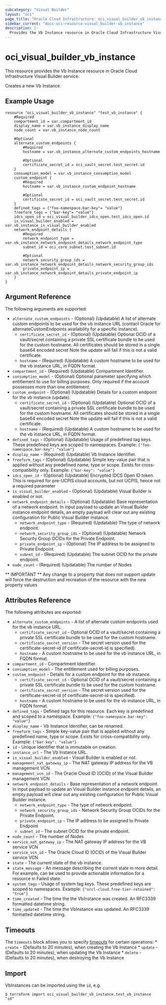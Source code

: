 ```yaml
---
subcategory: "Visual Builder"
layout: "oci"
page_title: "Oracle Cloud Infrastructure: oci_visual_builder_vb_instance"
sidebar_current: "docs-oci-resource-visual_builder-vb_instance"
description: |-
  Provides the Vb Instance resource in Oracle Cloud Infrastructure Visual Builder service
---
```


# oci_visual_builder_vb_instance
This resource provides the Vb Instance resource in Oracle Cloud Infrastructure Visual Builder service.

Creates a new Vb Instance.


## Example Usage

```hcl
resource "oci_visual_builder_vb_instance" "test_vb_instance" {
	#Required
	compartment_id = var.compartment_id
	display_name = var.vb_instance_display_name
	node_count = var.vb_instance_node_count

	#Optional
	alternate_custom_endpoints {
		#Required
		hostname = var.vb_instance_alternate_custom_endpoints_hostname

		#Optional
		certificate_secret_id = oci_vault_secret.test_secret.id
	}
	consumption_model = var.vb_instance_consumption_model
	custom_endpoint {
		#Required
		hostname = var.vb_instance_custom_endpoint_hostname

		#Optional
		certificate_secret_id = oci_vault_secret.test_secret.id
	}
	defined_tags = {"foo-namespace.bar-key"= "value"}
	freeform_tags = {"bar-key"= "value"}
	idcs_open_id = oci_visual_builder_idcs_open.test_idcs_open.id
	is_visual_builder_enabled = var.vb_instance_is_visual_builder_enabled
	network_endpoint_details {
		#Required
		network_endpoint_type = var.vb_instance_network_endpoint_details_network_endpoint_type
		subnet_id = oci_core_subnet.test_subnet.id

		#Optional
		network_security_group_ids = var.vb_instance_network_endpoint_details_network_security_group_ids
		private_endpoint_ip = var.vb_instance_network_endpoint_details_private_endpoint_ip
	}
}
```

## Argument Reference

The following arguments are supported:

* `alternate_custom_endpoints` - (Optional) (Updatable) A list of alternate custom endpoints to be used for the vb instance URL (contact Oracle for alternateCustomEndpoints availability for a specific instance). 
	* `certificate_secret_id` - (Optional) (Updatable) Optional OCID of a vault/secret containing a private SSL certificate bundle to be used for the custom hostname. All certificates should be stored in a single base64 encoded secret Note the update will fail if this is not a valid certificate. 
	* `hostname` - (Required) (Updatable) A custom hostname to be used for the vb instance URL, in FQDN format.
* `compartment_id` - (Required) (Updatable) Compartment Identifier.
* `consumption_model` - (Optional) Optional parameter specifying which entitlement to use for billing purposes. Only required if the account possesses more than one entitlement.
* `custom_endpoint` - (Optional) (Updatable) Details for a custom endpoint for the vb instance (update).
	* `certificate_secret_id` - (Optional) (Updatable) Optional OCID of a vault/secret containing a private SSL certificate bundle to be used for the custom hostname. All certificates should be stored in a single base64 encoded secret Note the update will fail if this is not a valid certificate. 
	* `hostname` - (Required) (Updatable) A custom hostname to be used for the vb instance URL, in FQDN format.
* `defined_tags` - (Optional) (Updatable) Usage of predefined tag keys. These predefined keys are scoped to namespaces. Example: `{"foo-namespace.bar-key": "value"}` 
* `display_name` - (Required) (Updatable) Vb Instance Identifier.
* `freeform_tags` - (Optional) (Updatable) Simple key-value pair that is applied without any predefined name, type or scope. Exists for cross-compatibility only. Example: `{"bar-key": "value"}` 
* `idcs_open_id` - (Optional) (Updatable) Encrypted IDCS Open ID token. This is required for pre-UCPIS cloud accounts, but not UCPIS, hence not a required parameter
* `is_visual_builder_enabled` - (Optional) (Updatable) Visual Builder is enabled or not.
* `network_endpoint_details` - (Optional) (Updatable) Base representation of a network endpoint. In input payload to update an Visual Builder instance endpoint details, an empty payload will clear out any existing configuration for Public Visual Builder instance. 
	* `network_endpoint_type` - (Required) (Updatable) The type of network endpoint. 
	* `network_security_group_ids` - (Optional) (Updatable) Network Security Group OCIDs for the Private Endpoint. 
	* `private_endpoint_ip` - (Optional) The IP address to be assigned to Private Endpoint
	* `subnet_id` - (Required) (Updatable) The subnet OCID for the private endpoint. 
* `node_count` - (Required) (Updatable) The number of Nodes


** IMPORTANT **
Any change to a property that does not support update will force the destruction and recreation of the resource with the new property values

## Attributes Reference

The following attributes are exported:

* `alternate_custom_endpoints` - A list of alternate custom endpoints used for the vb instance URL. 
	* `certificate_secret_id` - Optional OCID of a vault/secret containing a private SSL certificate bundle to be used for the custom hostname. 
	* `certificate_secret_version` - The secret version used for the certificate-secret-id (if certificate-secret-id is specified). 
	* `hostname` - A custom hostname to be used for the vb instance URL, in FQDN format.
* `compartment_id` - Compartment Identifier.
* `consumption_model` - The entitlement used for billing purposes.
* `custom_endpoint` - Details for a custom endpoint for the vb instance.
	* `certificate_secret_id` - Optional OCID of a vault/secret containing a private SSL certificate bundle to be used for the custom hostname. 
	* `certificate_secret_version` - The secret version used for the certificate-secret-id (if certificate-secret-id is specified). 
	* `hostname` - A custom hostname to be used for the vb instance URL, in FQDN format.
* `defined_tags` - Defined tags for this resource. Each key is predefined and scoped to a namespace. Example: `{"foo-namespace.bar-key": "value"}` 
* `display_name` - Vb Instance Identifier, can be renamed.
* `freeform_tags` - Simple key-value pair that is applied without any predefined name, type or scope. Exists for cross-compatibility only. Example: `{"bar-key": "value"}` 
* `id` - Unique identifier that is immutable on creation.
* `instance_url` - The Vb Instance URL.
* `is_visual_builder_enabled` - Visual Builder is enabled or not.
* `management_nat_gateway_ip` - The NAT gateway IP address for the VB management VCN
* `management_vcn_id` - The Oracle Cloud ID (OCID) of the Visual Builder management VCN
* `network_endpoint_details` - Base representation of a network endpoint. In input payload to update an Visual Builder instance endpoint details, an empty payload will clear out any existing configuration for Public Visual Builder instance. 
	* `network_endpoint_type` - The type of network endpoint. 
	* `network_security_group_ids` - Network Security Group OCIDs for the Private Endpoint. 
	* `private_endpoint_ip` - The IP address to be assigned to Private Endpoint
	* `subnet_id` - The subnet OCID for the private endpoint. 
* `node_count` - The number of Nodes
* `service_nat_gateway_ip` - The NAT gateway IP address for the VB service VCN
* `service_vcn_id` - The Oracle Cloud ID (OCID) of the Visual Builder service VCN
* `state` - The current state of the vb instance.
* `state_message` - An message describing the current state in more detail. For example, can be used to provide actionable information for a resource in Failed state.
* `system_tags` - Usage of system tag keys. These predefined keys are scoped to namespaces. Example: `{"orcl-cloud.free-tier-retained": "true"}` 
* `time_created` - The time the the VbInstance was created. An RFC3339 formatted datetime string.
* `time_updated` - The time the VbInstance was updated. An RFC3339 formatted datetime string.

## Timeouts

The `timeouts` block allows you to specify [timeouts](https://registry.terraform.io/providers/oracle/oci/latest/docs/guides/changing_timeouts) for certain operations:
	* `create` - (Defaults to 20 minutes), when creating the Vb Instance
	* `update` - (Defaults to 20 minutes), when updating the Vb Instance
	* `delete` - (Defaults to 20 minutes), when destroying the Vb Instance


## Import

VbInstances can be imported using the `id`, e.g.

```
$ terraform import oci_visual_builder_vb_instance.test_vb_instance "id"
```

